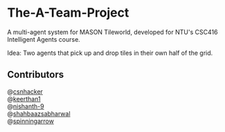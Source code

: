 # The-A-Team-Project

A multi-agent system for MASON Tileworld, developed for NTU's CSC416 Intelligent Agents course.

Idea: Two agents that pick up and drop tiles in their own half of the grid.

## Contributors

@[csnhacker](https://github.com/csnhacker)  
@[keerthan1](https://github.com/keerthan1)  
@[nishanth-9](https://github.com/nishanth-9)  
@[shahbaazsabharwal](https://github.com/Baze92)  
@[spinningarrow](https://github.com/spinningarrow)

